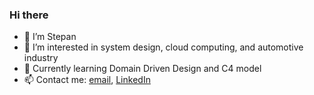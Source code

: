 ### Hi there
- 👋 I’m Stepan
- 👀 I’m interested in system design, cloud computing, and automotive industry
- 🌱 Currently learning Domain Driven Design and C4 model
- 📫 Contact me: [email](mailto:stepan.mandryka@perfectial.com), [LinkedIn](https://www.linkedin.com/in/stepan-mandryka-06aa7b3a/)
